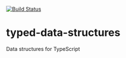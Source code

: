 [![Build Status](https://travis-ci.org/bafolts/typed-data-structures.svg?branch=master)](https://travis-ci.org/bafolts/typed-data-structures)

# typed-data-structures
Data structures for TypeScript
